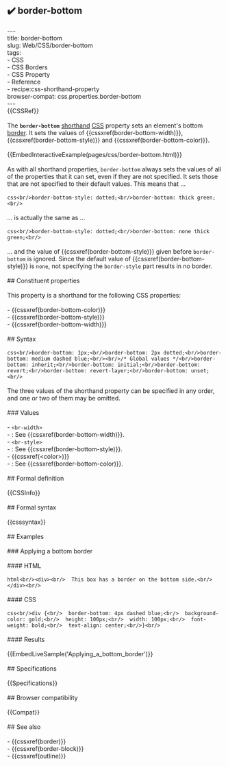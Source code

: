 ## ✔️ border-bottom 
 ---<br/>title: border-bottom<br/>slug: Web/CSS/border-bottom<br/>tags:<br/>  - CSS<br/>  - CSS Borders<br/>  - CSS Property<br/>  - Reference<br/>  - recipe:css-shorthand-property<br/>browser-compat: css.properties.border-bottom<br/>---<br/>{{CSSRef}}<br/><br/>The **`border-bottom`** [shorthand](/en-US/docs/Web/CSS/Shorthand_properties) [CSS](/en-US/docs/Web/CSS) property sets an element's bottom [border](/en-US/docs/Web/CSS/border). It sets the values of {{cssxref(border-bottom-width)}}, {{cssxref(border-bottom-style)}} and {{cssxref(border-bottom-color)}}.<br/><br/>{{EmbedInteractiveExample(pages/css/border-bottom.html)}}<br/><br/>As with all shorthand properties, `border-bottom` always sets the values of all of the properties that it can set, even if they are not specified. It sets those that are not specified to their default values. This means that ...<br/><br/>```css<br/>border-bottom-style: dotted;<br/>border-bottom: thick green;<br/>```<br/><br/>... is actually the same as ...<br/><br/>```css<br/>border-bottom-style: dotted;<br/>border-bottom: none thick green;<br/>```<br/><br/>... and the value of {{cssxref(border-bottom-style)}} given before `border-bottom` is ignored. Since the default value of {{cssxref(border-bottom-style)}} is `none`, not specifying the `border-style` part results in no border.<br/><br/>## Constituent properties<br/><br/>This property is a shorthand for the following CSS properties:<br/><br/>- {{cssxref(border-bottom-color)}}<br/>- {{cssxref(border-bottom-style)}}<br/>- {{cssxref(border-bottom-width)}}<br/><br/>## Syntax<br/><br/>```css<br/>border-bottom: 1px;<br/>border-bottom: 2px dotted;<br/>border-bottom: medium dashed blue;<br/><br/>/* Global values */<br/>border-bottom: inherit;<br/>border-bottom: initial;<br/>border-bottom: revert;<br/>border-bottom: revert-layer;<br/>border-bottom: unset;<br/>```<br/><br/>The three values of the shorthand property can be specified in any order, and one or two of them may be omitted.<br/><br/>### Values<br/><br/>- `<br-width>`<br/>  - : See {{cssxref(border-bottom-width)}}.<br/>- `<br-style>`<br/>  - : See {{cssxref(border-bottom-style)}}.<br/>- {{cssxref(&lt;color&gt;)}}<br/>  - : See {{cssxref(border-bottom-color)}}.<br/><br/>## Formal definition<br/><br/>{{CSSInfo}}<br/><br/>## Formal syntax<br/><br/>{{csssyntax}}<br/><br/>## Examples<br/><br/>### Applying a bottom border<br/><br/>#### HTML<br/><br/>```html<br/><div><br/>  This box has a border on the bottom side.<br/></div><br/>```<br/><br/>#### CSS<br/><br/>```css<br/>div {<br/>  border-bottom: 4px dashed blue;<br/>  background-color: gold;<br/>  height: 100px;<br/>  width: 100px;<br/>  font-weight: bold;<br/>  text-align: center;<br/>}<br/>```<br/><br/>#### Results<br/><br/>{{EmbedLiveSample('Applying_a_bottom_border')}}<br/><br/>## Specifications<br/><br/>{{Specifications}}<br/><br/>## Browser compatibility<br/><br/>{{Compat}}<br/><br/>## See also<br/><br/>- {{cssxref(border)}}<br/>- {{cssxref(border-block)}}<br/>- {{cssxref(outline)}}<br/>